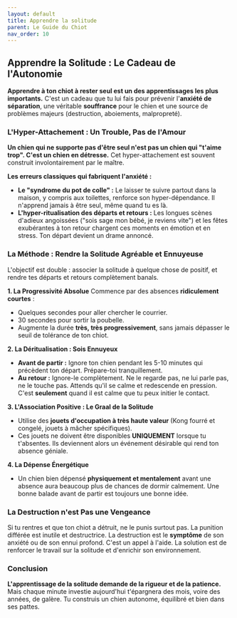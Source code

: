 ```yaml
---
layout: default
title: Apprendre la solitude
parent: Le Guide du Chiot
nav_order: 10
---
```


## **Apprendre la Solitude : Le Cadeau de l'Autonomie**

**Apprendre à ton chiot à rester seul est un des apprentissages les plus importants.** C'est un cadeau que tu lui fais pour prévenir l'**anxiété de séparation**, une véritable **souffrance** pour le chien et une source de problèmes majeurs (destruction, aboiements, malpropreté).

### **L'Hyper-Attachement : Un Trouble, Pas de l'Amour**

**Un chien qui ne supporte pas d'être seul n'est pas un chien qui "t'aime trop". C'est un chien en détresse.**
Cet hyper-attachement est souvent construit involontairement par le maître.

**Les erreurs classiques qui fabriquent l'anxiété :**
- **Le "syndrome du pot de colle" :** Le laisser te suivre partout dans la maison, y compris aux toilettes, renforce son hyper-dépendance. Il n'apprend jamais à être seul, même quand tu es là.
- **L'hyper-ritualisation des départs et retours :** Les longues scènes d'adieux angoissées ("sois sage mon bébé, je reviens vite") et les fêtes exubérantes à ton retour chargent ces moments en émotion et en stress. Ton départ devient un drame annoncé.

### **La Méthode : Rendre la Solitude Agréable et Ennuyeuse**

L'objectif est double : associer la solitude à quelque chose de positif, et rendre tes départs et retours complètement banals.

**1. La Progressivité Absolue**
Commence par des absences **ridiculement courtes** :
- Quelques secondes pour aller chercher le courrier.
- 30 secondes pour sortir la poubelle.
- Augmente la durée **très, très progressivement**, sans jamais dépasser le seuil de tolérance de ton chiot.

**2. La Déritualisation : Sois Ennuyeux**
- **Avant de partir :** Ignore ton chien pendant les 5-10 minutes qui précèdent ton départ. Prépare-toi tranquillement.
- **Au retour :** Ignore-le complètement. Ne le regarde pas, ne lui parle pas, ne le touche pas. Attends qu'il se calme et redescende en pression. C'est **seulement** quand il est calme que tu peux initier le contact.

**3. L'Association Positive : Le Graal de la Solitude**
- Utilise des **jouets d'occupation à très haute valeur** (Kong fourré et congelé, jouets à mâcher spécifiques).
- Ces jouets ne doivent être disponibles **UNIQUEMENT** lorsque tu t'absentes. Ils deviennent alors un événement désirable qui rend ton absence géniale.

**4. La Dépense Énergétique**
- Un chien bien dépensé **physiquement et mentalement** avant une absence aura beaucoup plus de chances de dormir calmement. Une bonne balade avant de partir est toujours une bonne idée.

### **La Destruction n'est Pas une Vengeance**

Si tu rentres et que ton chiot a détruit, ne le punis surtout pas. La punition différée est inutile et destructrice.
La destruction est le **symptôme** de son anxiété ou de son ennui profond. C'est un appel à l'aide. La solution est de renforcer le travail sur la solitude et d'enrichir son environnement.

### **Conclusion**

**L'apprentissage de la solitude demande de la rigueur et de la patience.** Mais chaque minute investie aujourd'hui t'épargnera des mois, voire des années, de galère. Tu construis un chien autonome, équilibré et bien dans ses pattes. 